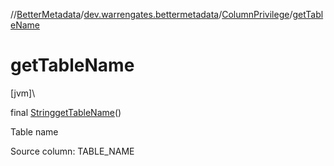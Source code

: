 //[BetterMetadata](../../../index.md)/[dev.warrengates.bettermetadata](../index.md)/[ColumnPrivilege](index.md)/[getTableName](get-table-name.md)

# getTableName

[jvm]\

final [String](https://docs.oracle.com/javase/8/docs/api/java/lang/String.html)[getTableName](get-table-name.md)()

Table name

Source column: TABLE_NAME
